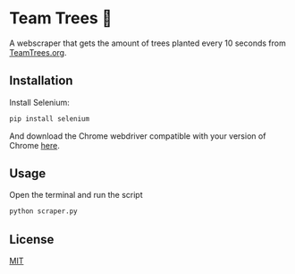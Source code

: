 # Team Trees 🌳
A webscraper that gets the amount of trees planted every 10 seconds from [TeamTrees.org](https://teamtrees.org/).

## Installation
Install Selenium: 

```bash
pip install selenium
```

And download the Chrome webdriver compatible with your version of Chrome [here](https://chromedriver.chromium.org/downloads).

## Usage
Open the terminal and run the script

```bash
python scraper.py
```

## License
[MIT](https://choosealicense.com/licenses/mit/)